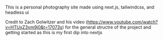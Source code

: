 This is a personal photography site made using next.js, tailwindcss, and headless ui

Credit to Zach Golwitzer and his video (https://www.youtube.com/watch?v=HTUxZ3vm9j0&t=17073s) 
for the general structre of the project and getting started as this is my first dip into nextjs
